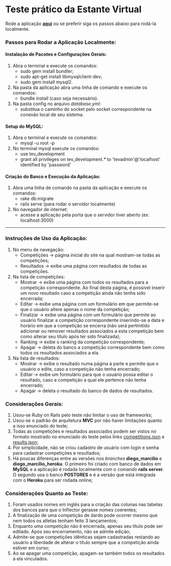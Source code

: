 # Teste prático da Estante Virtual

Rode a aplicação [**aqui**](https://guarded-meadow-23996.herokuapp.com/) ou se preferir siga os passos abaixo para rodá-la localmente.

### Passos para Rodar a Aplicação **Localmente**:
#### Instalação de Pacotes e Configurações Gerais:
1. Abra o terminal e execute os comandos:
	- sudo gem install bundler;
	- sudo apt-get install libmysqlclient-dev;
	- sudo gem install mysql2.
2. Na pasta da aplicação abra uma linha de comando e execute os comandos:
	- bundle install (caso seja necessário).
3. Na pasta config no arquivo *database.yml*:
	- substitua o caminho do socket pelo socket correspondente na conexão local de seu sistema.

#### Setup do MySQL:
1. Abra o terminal e execute os comandos:
	- mysql -u root -p
2. No terminal mysql execute os comandos:
	- use tev_development
	- grant all privileges on tev_development.* to 'tevadmin'@'localhost' identified by 'password'

#### Criação do Banco e Execução da Aplicação:
1. Abra uma linha de comando na pasta da aplicação e execute os comandos:
	- rake db:migrate
	- rails serve (para rodar o servidor localmente)
2. No navegador de internet:
	- acesse a aplicação pela porta que o servidor tiver aberto (ex: localhost:3000)

---

### Instruções de Uso da Aplicação:
1. No menu de navegação:
	- Competições -> página inicial do site na qual mostram-se todas as competições;
	- Resultados -> exibe uma página com resultados de todas as competições.
2. Na lista de competições:
	- Mostrar -> exibe uma página com todos os resultados para a competição correspondente. Ao final desta página, é possível inserir um novo resultado caso a competição ainda não tenha sido encerrada;
	- Editar -> exibe uma página com um formulário em que permite-se que o usuário altere apenas o nome da competição;
	- Finalizar -> exibe uma página com um formulário que permite ao usuário finalizar a competição correspondente inserindo-se a data e horário em que a competição se encerra (não será pertmitido adicionar ou remover resultados associados a esta competição bem como alterar seu título após ter sido finalizada);
	- Ranking -> exibe o ranking da competição correspondente;
	- Apagar -> deleta do banco a competição correspondente bem como todos os resultados associados a ela.
3. Na lista de resultados:
	- Mostrar -> exibe o resultado numa página à parte e permite que o usuário o edite, caso a competição não tenha encerrado;
	- Editar -> exibe um formulário para que o usuário possa editar o resultado, caso a competição a qual ele pertence não tenha encerrado;
	- Apagar -> deleta o resultado do banco de dados de resultados.

### Considerações Gerais:
1. Usou-se Ruby on Rails pelo teste não limitar o uso de frameworks;
2. Usou-se o padrão de arquitetura **MVC** por não haver limitações quanto a isso enunciado do teste;
3. Todas as competições e resultados associados podem ser vistos no formato mostrado no enunciado do teste pelos links [competitions.json](https://guarded-meadow-23996.herokuapp.com/competitions.json) e [results.json](https://guarded-meadow-23996.herokuapp.com/results.json);
4. Por simplicidade, não se criou cadastro de usuário com login e senha para cadastrar competições e resultados;
5. Há poucas diferenças entre as versões nos *branches* **diego_marcilio** e **diego_marcílio_heroku**. O primeiro foi criado com banco de dados em **MySQL** e a aplicação é rodada localmente com o comando **rails server**. O segundo usa o banco **POSTGRES** e é a versão que está integrada com o **Heroku** para ser rodada online;

### Considerações Quanto ao Teste:
1. Foram usados nomes em inglês para a criação das colunas nas tabelas dos bancos para que o Inflector gerasse nomes coerentes;
2. A finalização de uma competição de dardo pode ocorrer mesmo que nem todos os atletas tenham feito 3 lançamentos;
3. Enquanto uma competição não é encerrada, apenas seu título pode ser editado. Após seu encerramento, não se admite edição;
4. Admite-se que competições idênticas sejam cadastradas restando ao usuário a liberdade de alterar o título sempre que a competição ainda estiver em curso;
5. Ao se apagar uma competição, apagam-se também todos os resultados a ela vinculados.